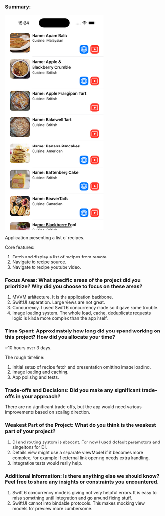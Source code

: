 ### Summary:

<img src="./Main_screen.png" alt="Main Screen" width="320"/>

Application presenting a list of recipes.

Core features:

1. Fetch and display a list of recipes from remote.
2. Navigate to recipe source.
3. Navigate to recipe youtube video.

### Focus Areas: What specific areas of the project did you prioritize? Why did you choose to focus on these areas?

1. MVVM arhitecture. It is the application backbone.
2. SwiftUI separation. Large views are not great.
3. Concurrency. I used Swift 6 concurrency mode so it gave some trouble.
4. Image loading system. The whole load, cache, deduplicate requests logic is kinda more complex than the app itself.

### Time Spent: Approximately how long did you spend working on this project? How did you allocate your time?

~10 hours over 3 days.

The rough timeline:

1. Initial setup of recipe fetch and presentation omitting image loading.
2. Image loading and caching.
3. App polising and tests.

### Trade-offs and Decisions: Did you make any significant trade-offs in your approach?

There are no significant trade-offs, but the app would need various improvements based on scaling direction.

### Weakest Part of the Project: What do you think is the weakest part of your project?

1. DI and routing system is abscent. For now I used default parameters and singeltons for DI.
2. Details view might use a separate viewModel if it becomes more complex. For example if external link opening needs extra handling.
3. Integration tests would really help.

### Additional Information: Is there anything else we should know? Feel free to share any insights or constraints you encountered.

1. Swift 6 concurrency mode is giving not very helpful errors. It is easy to miss something until integration and go around fixing stuff.
2. SwiftUI cannot into bindable protocols. This makes mocking view models for preview more cumbersome.
